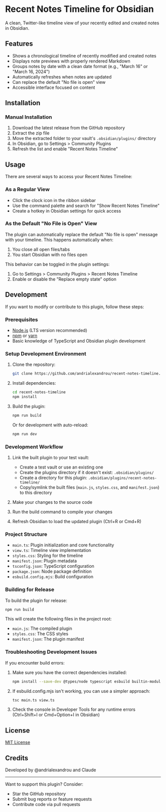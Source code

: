 # Recent Notes Timeline for Obsidian

A clean, Twitter-like timeline view of your recently edited and created notes in Obsidian.

## Features

- Shows a chronological timeline of recently modified and created notes
- Displays note previews with properly rendered Markdown
- Groups notes by date with a clean date format (e.g., "March 16" or "March 16, 2024")
- Automatically refreshes when notes are updated
- Can replace the default "No file is open" view
- Accessible interface focused on content

## Installation

<!-- ### From Obsidian Community Plugins (Coming Soon)

1. Open Obsidian Settings
2. Go to Community Plugins and disable Safe Mode
3. Click "Browse" and search for "Recent Notes Timeline"
4. Install the plugin and enable it -->

### Manual Installation

1. Download the latest release from the GitHub repository
2. Extract the zip file
3. Move the extracted folder to your vault's `.obsidian/plugins/` directory
4. In Obsidian, go to Settings > Community Plugins
5. Refresh the list and enable "Recent Notes Timeline"

## Usage

There are several ways to access your Recent Notes Timeline:

### As a Regular View

- Click the clock icon in the ribbon sidebar
- Use the command palette and search for "Show Recent Notes Timeline"
- Create a hotkey in Obsidian settings for quick access

### As the Default "No File is Open" View

The plugin can automatically replace the default "No file is open" message with your timeline. This happens automatically when:

1. You close all open files/tabs
2. You start Obsidian with no files open

This behavior can be toggled in the plugin settings:

1. Go to Settings > Community Plugins > Recent Notes Timeline
2. Enable or disable the "Replace empty state" option

## Development

If you want to modify or contribute to this plugin, follow these steps:

### Prerequisites

- [Node.js](https://nodejs.org/) (LTS version recommended)
- [npm](https://www.npmjs.com/) or [yarn](https://yarnpkg.com/)
- Basic knowledge of TypeScript and Obsidian plugin development

### Setup Development Environment

1. Clone the repository:

   ```bash
   git clone https://github.com/andrialexandrou/recent-notes-timeline.git
   ```

2. Install dependencies:

   ```bash
   cd recent-notes-timeline
   npm install
   ```

3. Build the plugin:

   ```bash
   npm run build
   ```

   Or for development with auto-reload:

   ```bash
   npm run dev
   ```

### Development Workflow

1. Link the built plugin to your test vault:
   - Create a test vault or use an existing one
   - Create the plugins directory if it doesn't exist: `.obsidian/plugins/`
   - Create a directory for this plugin: `.obsidian/plugins/recent-notes-timeline/`
   - Copy/symlink the built files (`main.js`, `styles.css`, and `manifest.json`) to this directory

2. Make your changes to the source code
3. Run the build command to compile your changes
4. Refresh Obsidian to load the updated plugin (Ctrl+R or Cmd+R)

### Project Structure

- `main.ts`: Plugin initialization and core functionality
- `view.ts`: Timeline view implementation
- `styles.css`: Styling for the timeline
- `manifest.json`: Plugin metadata
- `tsconfig.json`: TypeScript configuration
- `package.json`: Node package definition
- `esbuild.config.mjs`: Build configuration

### Building for Release

To build the plugin for release:

```bash
npm run build
```

This will create the following files in the project root:

- `main.js`: The compiled plugin
- `styles.css`: The CSS styles
- `manifest.json`: The plugin manifest

### Troubleshooting Development Issues

If you encounter build errors:

1. Make sure you have the correct dependencies installed:

   ```bash
   npm install --save-dev @types/node typescript esbuild builtin-modules
   ```

2. If esbuild.config.mjs isn't working, you can use a simpler approach:

   ```bash
   tsc main.ts view.ts
   ```

3. Check the console in Developer Tools for any runtime errors (Ctrl+Shift+I or Cmd+Option+I in Obsidian)

## License

[MIT License](LICENSE)

## Credits

Developed by @andrialexandrou and Claude

---

Want to support this plugin? Consider:

- Star the GitHub repository
- Submit bug reports or feature requests
- Contribute code via pull requests
